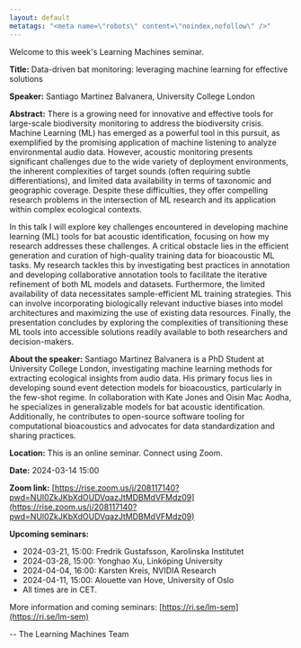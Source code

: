 ```yaml
---
layout: default
metatags: "<meta name=\"robots\" content=\"noindex,nofollow\" />"
---
```

Welcome to this week's Learning Machines seminar.

**Title:** Data-driven bat monitoring: leveraging machine learning for effective solutions

**Speaker:** Santiago Martinez Balvanera, University College London

**Abstract:** There is a growing need for innovative and effective tools for large-scale biodiversity monitoring to address the biodiversity crisis. Machine Learning (ML) has emerged as a powerful tool in this pursuit, as exemplified by the promising application of machine listening to analyze environmental audio data. However, acoustic monitoring presents significant challenges due to the wide variety of deployment environments, the inherent complexities of target sounds (often requiring subtle differentiations), and limited data availability in terms of taxonomic and geographic coverage. Despite these difficulties, they offer compelling research problems in the intersection of ML research and its application within complex ecological contexts.

In this talk I will explore key challenges encountered in developing machine learning (ML) tools for bat acoustic identification, focusing on how my research addresses these challenges. A critical obstacle lies in the efficient generation and curation of high-quality training data for bioacoustic ML tasks. My research tackles this by investigating best practices in annotation and developing collaborative annotation tools to facilitate the iterative refinement of both ML models and datasets. Furthermore, the limited availability of data necessitates sample-efficient ML training strategies. This can involve incorporating biologically relevant inductive biases into model architectures and maximizing the use of existing data resources. Finally, the presentation concludes by exploring the complexities of transitioning these ML tools into accessible solutions readily available to both researchers and decision-makers.

**About the speaker:** Santiago Martinez Balvanera is a PhD Student at University College London, investigating machine learning methods for extracting ecological insights from audio data. His primary focus lies in developing sound event detection models for bioacoustics, particularly in the few-shot regime. In collaboration with Kate Jones and Oisin Mac Aodha, he specializes in generalizable models for bat acoustic identification. Additionally, he contributes to open-source software tooling for computational bioacoustics and advocates for data standardization and sharing practices.

**Location:** This is an online seminar. Connect using Zoom.

**Date:** 2024-03-14 15:00

**Zoom link:** [https://rise.zoom.us/j/208117140?pwd=NUl0ZkJKbXdOUDVqazJtMDBMdVFMdz09](https://rise.zoom.us/j/208117140?pwd=NUl0ZkJKbXdOUDVqazJtMDBMdVFMdz09)

**Upcoming seminars:**

* 2024-03-21, 15:00: Fredrik Gustafsson, Karolinska Institutet
* 2024-03-28, 15:00: Yonghao Xu, Linköping University
* 2024-04-04, 16:00: Karsten Kreis, NVIDIA Research
* 2024-04-11, 15:00: Alouette van Hove, University of Oslo
* All times are in CET.

More information and coming seminars: [https://ri.se/lm-sem](https://ri.se/lm-sem)

-- The Learning Machines Team


